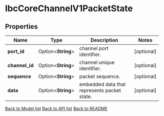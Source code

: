 # IbcCoreChannelV1PacketState

## Properties

Name | Type | Description | Notes
------------ | ------------- | ------------- | -------------
**port_id** | Option<**String**> | channel port identifier. | [optional]
**channel_id** | Option<**String**> | channel unique identifier. | [optional]
**sequence** | Option<**String**> | packet sequence. | [optional]
**data** | Option<**String**> | embedded data that represents packet state. | [optional]

[Back to Model list](../README.md#documentation-for-models) [Back to API list](../README.md#documentation-for-api-endpoints) [Back to README](../README.md)


